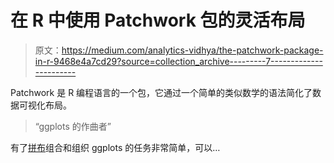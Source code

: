 # 在 R 中使用 Patchwork 包的灵活布局

> 原文：<https://medium.com/analytics-vidhya/the-patchwork-package-in-r-9468e4a7cd29?source=collection_archive---------7----------------------->

Patchwork 是 R 编程语言的一个包，它通过一个简单的类似数学的语法简化了数据可视化布局。

> “ggplots 的作曲者”

有了[拼布](https://github.com/thomasp85/patchwork)组合和组织 ggplots 的任务非常简单，可以…